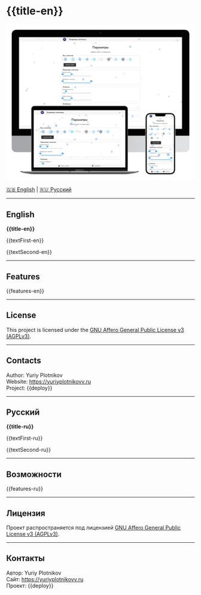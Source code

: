 # {{title-en}}

![Poster](.info/poster.webp)

[🇬🇧 English](#english) | [🇷🇺 Русский](#русский)

---

## English

**{{title-en}}**

{{textFirst-en}}

{{textSecond-en}}

---

## Features

{{features-en}}

---

## License

This project is licensed under the [GNU Affero General Public License v3 (AGPLv3)](https://www.gnu.org/licenses/agpl-3.0.html).

---

## Contacts

Author: Yuriy Plotnikov  
Website: https://yuriyplotnikovv.ru  
Project: {{deploy}}

---

## Русский

**{{title-ru}}**

{{textFirst-ru}}

{{textSecond-ru}}

---

## Возможности

{{features-ru}}

---

## Лицензия

Проект распространяется под лицензией [GNU Affero General Public License v3 (AGPLv3)](https://www.gnu.org/licenses/agpl-3.0.html).

---

## Контакты

Автор: Yuriy Plotnikov  
Сайт: https://yuriyplotnikovv.ru  
Проект: {{deploy}}
